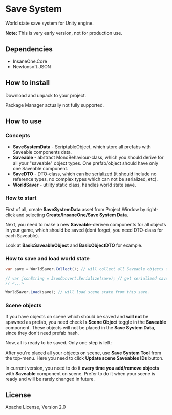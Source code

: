 # Save System
World state save system for Unity engine. 

**Note:** This is very early version, not for production use.

## Dependencies
- InsaneOne.Core
- Newtonsoft.JSON

## How to install
Download and unpack to your project.

Package Manager actually not fully supported.

## How to use

### Concepts
- **SaveSystemData** - ScriptableObject, which store all prefabs with Saveable components data.
- **Saveable** - abstract MonoBehaviour-class, which you should derive for all your "saveable" object types. One prefab/object should have only one Saveable component.
- **SaveDTO** - DTO-class, which can be serialized (it should include no reference types, no complex types which can not be serialized, etc).
- **WorldSaver** - utility static class, handles world state save.

### How to start
First of all, create **SaveSystemData** asset from Project Window by right-click and selecting **Create/InsaneOne/Save System Data**.

Next, you need to make a new **Saveable**-deriven components for all objects in your game, which should be saved (dont forget, you need DTO-class for each Saveable).

Look at **BasicSaveableObject** and **BasicObjectDTO** for example.

### How to save and load world state
```cs
var save = WorldSaver.Collect(); // will collect all Saveable objects from scene and return serializable list. You can serialize it to JSON or something else and save the way you want.

// var jsonString = JsonConvert.Serialize(save); // get serialized save string, etc
// <...> 

WorldSaver.Load(save); // will load scene state from this save.
```

### Scene objects
If you have objects on scene which should be saved and **will not** be spawned as prefab, you need check **Is Scene Objec**t toggle in the **Saveable** component. These objects will not be placed in the **Save System Data**, since they don't need prefab hash.

Now, all is ready to be saved. Only one step is left:

After you're placed all your objects on scene, use **Save System Tool** from the top-menu. Here you need to click **Update scene Saveables IDs** button.

In current version, you need to do it **every time you add/remove objects** with **Saveable** component on scene. Prefer to do it when your scene is ready and will be rarely changed in future.

## License
Apache License, Version 2.0
